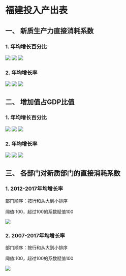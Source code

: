 # 福建投入产出表

## 一、 新质生产力直接消耗系数

### 1. 年均增长百分比

![](新质生产力直接消耗系数2012-2017年均增长百分比.png)
![](新质生产力直接消耗系数2007-2017年均增长百分比.png)
![](屏幕截图1.png)

### 2. 年均增长率

![](新质生产力直接消耗系数2012-2017年均增长率.png)
![](新质生产力直接消耗系数2007-2017年均增长率.png)
![](屏幕截图2.png)

## 二、 增加值占GDP比值

### 1. 年均增长百分比
![](增加值占GDP比值2012-2017年均增长百分比.png)
![](增加值占GDP比值2007-2017年均增长百分比.png)
![](屏幕截图3.png)


### 2. 年均增长率

![](增加值占GDP比值2012-2017年均增长率.png)
![](增加值占GDP比值2007-2017年均增长率.png)
![](屏幕截图4.png)

## 三、 各部门对新质部门的直接消耗系数

### 1. 2012-2017年均增长率

部门顺序：按行和从大到小排序

阈值:100，超过100的系数赋值100

![](福建各部门对新质部门的直接消耗系数2012-2017年均增长率(排序+阈值100).png)

### 2. 2007-2017年均增长率

部门顺序：按行和从大到小排序

阈值:100，超过100的系数赋值100

![](福建各部门对新质部门的直接消耗系数2007-2017年均增长率(排序+阈值100).png)